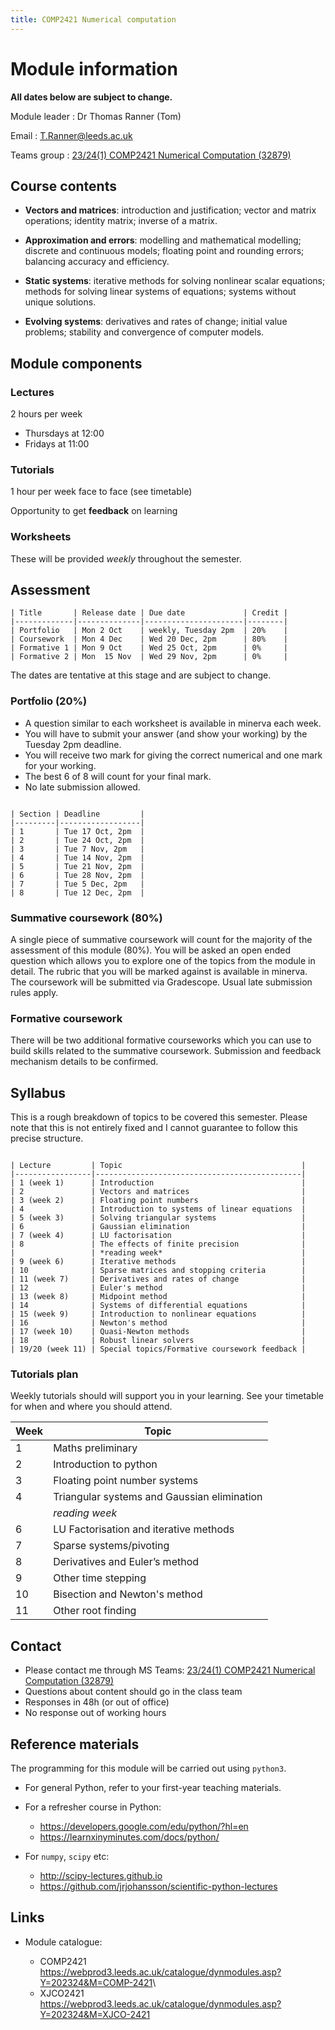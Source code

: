 ```yaml
---
title: COMP2421 Numerical computation
---
```

# Module information

**All dates below are subject to change.**

Module leader
:   Dr Thomas Ranner (Tom)

Email
:   T.Ranner@leeds.ac.uk

Teams group
:   [23/24(1) COMP2421 Numerical Computation (32879)](https://teams.microsoft.com/l/channel/19%3ahUoIeRn2EblWvdn-NlrtZh8E1zp4H5ax9sZ50Y8gj5o1%40thread.tacv2/General?groupId=6940f84b-cee2-4092-a9b8-314aeca01445&tenantId=bdeaeda8-c81d-45ce-863e-5232a535b7cb)

## Course contents

-   **Vectors and matrices**: introduction and justification; vector and matrix operations; identity matrix; inverse of a matrix.

-   **Approximation and errors**: modelling and mathematical modelling; discrete and continuous models; floating point and rounding errors; balancing accuracy and efficiency.

-   **Static systems**: iterative methods for solving nonlinear scalar equations; methods for solving linear systems of equations; systems without unique solutions.

-   **Evolving systems**: derivatives and rates of change; initial value problems; stability and convergence of computer models.

## Module components

### Lectures

2 hours per week

- Thursdays at 12:00
- Fridays at 11:00

### Tutorials

1 hour per week face to face (see timetable)

Opportunity to get **feedback** on learning

### Worksheets

These will be provided *weekly* throughout the semester.

## Assessment

```{table} Assessment schedule
| Title       | Release date | Due date             | Credit |
|-------------|--------------|----------------------|--------|
| Portfolio   | Mon 2 Oct    | weekly, Tuesday 2pm  | 20%    |
| Coursework  | Mon 4 Dec    | Wed 20 Dec, 2pm      | 80%    |
| Formative 1 | Mon 9 Oct    | Wed 25 Oct, 2pm      | 0%     |
| Formative 2 | Mon  15 Nov  | Wed 29 Nov, 2pm      | 0%     |
```

 The dates are tentative at this stage and are subject to change.

### Portfolio (20%)

- A question similar to each worksheet is available in minerva each week.
- You will have to submit your answer (and show your working) by the Tuesday 2pm deadline.
- You will receive two mark for giving the correct numerical and one mark for your working.
- The best 6 of 8 will count for your final mark.
- No late submission allowed.

```{table} Portfolio deadlines

| Section | Deadline         |
|---------|------------------|
| 1       | Tue 17 Oct, 2pm  |
| 2       | Tue 24 Oct, 2pm  |
| 3       | Tue 7 Nov, 2pm   |
| 4       | Tue 14 Nov, 2pm  |
| 5       | Tue 21 Nov, 2pm  |
| 6       | Tue 28 Nov, 2pm  |
| 7       | Tue 5 Dec, 2pm   |
| 8       | Tue 12 Dec, 2pm  |
```

### Summative coursework (80%)

A single piece of summative coursework will count for the majority of the assessment of this module (80%).
You will be asked an open ended question which allows you to explore one of the topics from the module in detail.
The rubric that you will be marked against is available in minerva.
The coursework will be submitted via Gradescope.
Usual late submission rules apply.

### Formative coursework

There will be two additional formative courseworks which you can use to build skills related to the summative coursework.
Submission and feedback mechanism details to be confirmed.

## Syllabus

This is a rough breakdown of topics to be covered this semester. Please note that this is not entirely fixed and I cannot guarantee to follow this precise structure.

```{table} Teaching plan

| Lecture         | Topic                                        |
|-----------------|----------------------------------------------|
| 1 (week 1)      | Introduction                                 |
| 2               | Vectors and matrices                         |
| 3 (week 2)      | Floating point numbers                       |
| 4               | Introduction to systems of linear equations  |
| 5 (week 3)      | Solving triangular systems                   |
| 6               | Gaussian elimination                         |
| 7 (week 4)      | LU factorisation                             |
| 8               | The effects of finite precision              |
|                 | *reading week*                               |
| 9 (week 6)      | Iterative methods                            |
| 10              | Sparse matrices and stopping criteria        |
| 11 (week 7)     | Derivatives and rates of change              |
| 12              | Euler's method                               |
| 13 (week 8)     | Midpoint method                              |
| 14              | Systems of differential equations            |
| 15 (week 9)     | Introduction to nonlinear equations          |
| 16              | Newton's method                              |
| 17 (week 10)    | Quasi-Newton methods                         |
| 18              | Robust linear solvers                        |
| 19/20 (week 11) | Special topics/Formative coursework feedback |
```

### Tutorials plan

Weekly tutorials should will support you in your learning. See your timetable for when and where you should attend.

| Week | Topic                                       |
|------|---------------------------------------------|
| 1    | Maths preliminary                           |
| 2    | Introduction to python                      |
| 3    | Floating point number systems               |
| 4    | Triangular systems and Gaussian elimination |
|      | *reading week*                              |
| 6    | LU Factorisation and iterative methods      |
| 7    | Sparse systems/pivoting                     |
| 8    | Derivatives and Euler’s method              |
| 9    | Other time stepping                         |
| 10   | Bisection and Newton's method               |
| 11 | Other root finding |

## Contact

- Please contact me through MS Teams: [23/24(1) COMP2421 Numerical Computation (32879)](https://teams.microsoft.com/l/channel/19%3ahUoIeRn2EblWvdn-NlrtZh8E1zp4H5ax9sZ50Y8gj5o1%40thread.tacv2/General?groupId=6940f84b-cee2-4092-a9b8-314aeca01445&tenantId=bdeaeda8-c81d-45ce-863e-5232a535b7cb)
- Questions about content should go in the class team
- Responses in 48h (or out of office)
- No response out of working hours

## Reference materials

The programming for this module will be carried out using `python3`.

-   For general Python, refer to your first-year teaching materials.

-   For a refresher course in Python:

    - <https://developers.google.com/edu/python/?hl=en>
	- <https://learnxinyminutes.com/docs/python/>

-   For `numpy`, `scipy` etc:

    - <http://scipy-lectures.github.io>
    - <https://github.com/jrjohansson/scientific-python-lectures>

## Links

-   Module catalogue:

	- COMP2421 <https://webprod3.leeds.ac.uk/catalogue/dynmodules.asp?Y=202324&M=COMP-2421>\
    - XJCO2421 <https://webprod3.leeds.ac.uk/catalogue/dynmodules.asp?Y=202324&M=XJCO-2421>

